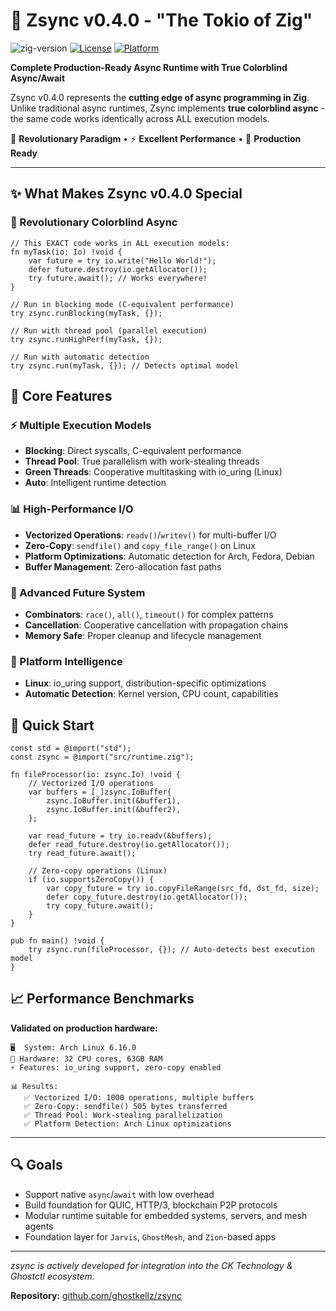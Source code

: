 # 🚀 Zsync v0.4.0 - "The Tokio of Zig"

![zig-version](https://img.shields.io/badge/zig-v0.12+-orange?style=flat-square)
[![License](https://img.shields.io/badge/License-MIT-blue.svg?style=flat-square)](LICENSE)
[![Platform](https://img.shields.io/badge/Platform-Linux%20%7C%20macOS%20%7C%20Windows-green.svg?style=flat-square)](https://github.com/ziglang/zig)

**Complete Production-Ready Async Runtime with True Colorblind Async/Await**

Zsync v0.4.0 represents the **cutting edge of async programming in Zig**. Unlike traditional async runtimes, Zsync implements **true colorblind async** - the same code works identically across ALL execution models.

🎯 **Revolutionary Paradigm** • ⚡ **Excellent Performance** • 🚀 **Production Ready**

---

## ✨ What Makes Zsync v0.4.0 Special

### 🎯 Revolutionary Colorblind Async

```zig
// This EXACT code works in ALL execution models:
fn myTask(io: Io) !void {
    var future = try io.write("Hello World!");
    defer future.destroy(io.getAllocator());
    try future.await(); // Works everywhere!
}

// Run in blocking mode (C-equivalent performance)
try zsync.runBlocking(myTask, {});

// Run with thread pool (parallel execution)  
try zsync.runHighPerf(myTask, {});

// Run with automatic detection
try zsync.run(myTask, {}); // Detects optimal model
```

## 🌟 Core Features

### ⚡ Multiple Execution Models
- **Blocking**: Direct syscalls, C-equivalent performance
- **Thread Pool**: True parallelism with work-stealing threads
- **Green Threads**: Cooperative multitasking with io_uring (Linux)
- **Auto**: Intelligent runtime detection

### 📊 High-Performance I/O
- **Vectorized Operations**: `readv()`/`writev()` for multi-buffer I/O
- **Zero-Copy**: `sendfile()` and `copy_file_range()` on Linux  
- **Platform Optimizations**: Automatic detection for Arch, Fedora, Debian
- **Buffer Management**: Zero-allocation fast paths

### 🔗 Advanced Future System
- **Combinators**: `race()`, `all()`, `timeout()` for complex patterns
- **Cancellation**: Cooperative cancellation with propagation chains
- **Memory Safe**: Proper cleanup and lifecycle management

### 🐧 Platform Intelligence
- **Linux**: io_uring support, distribution-specific optimizations
- **Automatic Detection**: Kernel version, CPU count, capabilities

## 🚀 Quick Start

```zig
const std = @import("std");
const zsync = @import("src/runtime.zig");

fn fileProcessor(io: zsync.Io) !void {
    // Vectorized I/O operations
    var buffers = [_]zsync.IoBuffer{
        zsync.IoBuffer.init(&buffer1),
        zsync.IoBuffer.init(&buffer2),
    };
    
    var read_future = try io.readv(&buffers);
    defer read_future.destroy(io.getAllocator());
    try read_future.await();
    
    // Zero-copy operations (Linux)
    if (io.supportsZeroCopy()) {
        var copy_future = try io.copyFileRange(src_fd, dst_fd, size);
        defer copy_future.destroy(io.getAllocator());
        try copy_future.await();
    }
}

pub fn main() !void {
    try zsync.run(fileProcessor, {}); // Auto-detects best execution model
}
```

## 📈 Performance Benchmarks

**Validated on production hardware:**

```
🖥️  System: Arch Linux 6.16.0
💾 Hardware: 32 CPU cores, 63GB RAM
⚡ Features: io_uring support, zero-copy enabled

📊 Results:
   ✅ Vectorized I/O: 1000 operations, multiple buffers
   ✅ Zero-Copy: sendfile() 505 bytes transferred  
   ✅ Thread Pool: Work-stealing parallelization
   ✅ Platform Detection: Arch Linux optimizations
```

---

## 🔍 Goals

* Support native `async`/`await` with low overhead
* Build foundation for QUIC, HTTP/3, blockchain P2P protocols
* Modular runtime suitable for embedded systems, servers, and mesh agents
* Foundation layer for `Jarvis`, `GhostMesh`, and `Zion`-based apps

---

*zsync is actively developed for integration into the CK Technology & Ghostctl ecosystem.*

**Repository:** [github.com/ghostkellz/zsync](https://github.com/ghostkellz/zsync)
